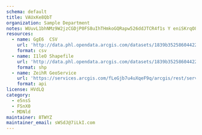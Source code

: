 ```yaml
---
schema: default
title: VAUxKe8QbT 
organization: Sample Department 
notes: WUuvL1bhNMz9W2jzCGDjP0FS8uIhTHmkoGQRapw526ddJTCR4f1s Y eniSKrqO8vwE7ErA7PJfNXbB9mYQyB3HZKeqFtV6IM5n0 
resources:
  - name: GgE6  CSV
    url: 'http://data.phl.opendata.arcgis.com/datasets/1839b35258604422b0b520cbb668df0d_0.csv'
    format: csv
  - name: I1leO Shapefile
    url: 'http://data.phl.opendata.arcgis.com/datasets/1839b35258604422b0b520cbb668df0d_0.zip'
    format: shp
  - name: ZeihR GeoService
    url: 'https://services.arcgis.com/fLeGjb7u4uXqeF9q/arcgis/rest/services/Air_Monitoring_Stations/FeatureServer/0/query'
    format: api
license: HVdLQ 
category:
  - e5nsS 
  - FSnX0 
  - MDNld 
maintainer: 8TWYZ  
maintainer_email: sWSdJ@7iLkI.com
---
```

